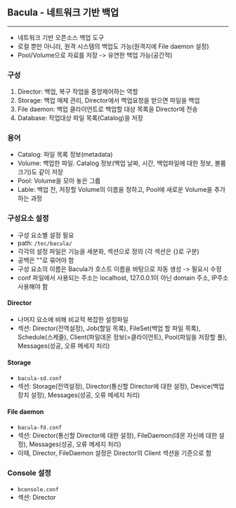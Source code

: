 ## Bacula - 네트워크 기반 백업
-------------------------------

* 네트워크 기반 오픈소스 백업 도구
* 로컬 뿐만 아니라, 원격 시스템의 백업도 가능(원격지에 File daemon 설정)
* Pool/Volume으로 자료를 저장 -> 유연한 백업 가능(공간적)

### 구성
1. Director: 백업, 복구 작업을 중앙제어하는 역할
2. Storage: 백업 매체 관리, Director에서 백업요청을 받으면 파일을 백업
3. File daemon: 백업 클라이언트로 백업할 대상 목록을 Director에 전송
4. Database: 작업대상 파일 목록(Catalog)을 저장

### 용어
* Catalog: 파일 목록 정보(metadata)
* Volume: 백업한 파일. Catalog 정보(백업 날짜, 시간, 백업파일에 대한 정보, 볼륨크기)도 같이 저장
* Pool: Volume을 모아 놓은 그룹
* Lable: 백업 전, 저장할 Volume의 이름을 정하고, Pool에 새로운 Volume을 추가하는 과정

### 구성요소 설정
* 구성 요소별 설정 필요
* path: `/tec/bacula/`
* 각각의 설정 파일은 기능을 세분화, 섹션으로 정의 (각 섹션은 {}로 구분)
* 공백은 ""로 묶어야 함
* 구성 요소의 이름은 Bacula가 호스트 이름을 바탕으로 자동 생성 -> 필요시 수정
* conf 파일에서 사용되는 주소는 localhost, 127.0.0.1이 아닌 domain 주소, IP주소 사용해야 함

#### Director
* 나머지 요소에 비해 비교적 복잡한 설정파일
* 섹션: Director(전역설정), Job(할일 목록), FileSet(백업 할 파일 목록), Schedule(스케줄), Client(파일데몬 정보(=클라이언트), Pool(파일을 저장할 풀), Messages(성공, 오류 메세지 처리)

#### Storage
* `bacula-sd.conf`
* 섹션: Storage(전역설정), Director(통신할 Director에 대한 설정), Device(백업 장치 설정), Messages(성공, 오류 메세지 처리)

#### File daemon
* `bacula-fd.conf`
* 섹션: Director(통신할 Director에 대한 설정), FileDaemon(데몬 자신에 대한 설정), Messages(성공, 오류 메세지 처리)
* 이때, Director, FileDaemon 설정은 Director의 Client 섹션을 기준으로 함

### Console 설정
* `bconsole.conf`
* 섹션: Director
